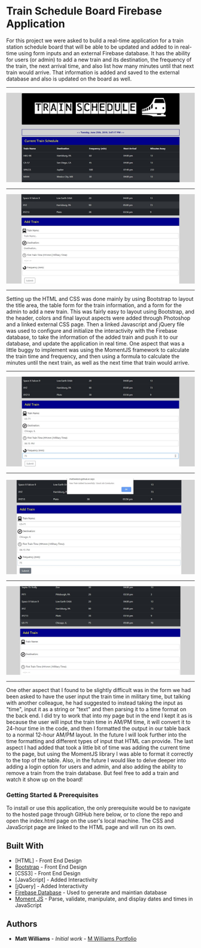 # Train Schedule Board Firebase Application

For this project we were asked to build a real-time application for a train station schedule board that will be able to be updated and added to in real-time using form inputs and an external Firebase database.  It has the ability for users (or admin) to add a new train and its destination, the frequency of the train, the next arrival time, and also list how many minutes until that next train would arrive.  That information is added and saved to the external database and also is updated on the board as well.
___
![train-schedule-1](assets/images/train-schedule-1.jpg)
___
![train-schedule-2](assets/images/train-schedule-2.jpg)
___

Setting up the HTML and CSS was done mainly by using Bootstrap to layout the title area, the table form for the train information, and a form for the admin to add a new train.  This was fairly easy to layout using Bootstrap, and the header, colors and final layout aspects were added through Photoshop and a linked external CSS page.  Then a linked Javascript and jQuery file was used to configure and initialize the interactivity with the Firebase database, to take the information of the added train and push it to our database, and update the application in real time.  One aspect that was a little buggy to implement was using the MomentJS framework to calculate the train time and frequency, and then using a formula to calculate the minutes until the next train, as well as the next time that train would arrive.

___
![train-schedule-add-train-1](assets/images/train-schedule-add-train-1.jpg)
___
![train-schedule-add-train-2](assets/images/train-schedule-add-train-2.jpg)
___
![train-schedule-add-train-3](assets/images/train-schedule-add-train-3.jpg)
___

One other aspect that I found to be slightly difficult was in the form we had been asked to have the user input the train time in military time, but talking with another colleague, he had suggested to instead taking the input as "time", input it as a string or "text" and then parsing it to a time format on the back end.  I did try to work that into my page but in the end I kept it as is because the user will input the train time in AM/PM time, it will convert it to 24-hour time in the code, and then I formatted the output in our table back to a normal 12-hour AM/PM layout.  In the future I will look further into the time formatting and different types of input that HTML can provide.  The last aspect I had added that took a little bit of time was adding the current time to the page, but using the MomentJS library I was able to format it correctly to the top of the table.  Also, in the future I would like to delve deeper into adding a login option for users and admin, and also adding the ability to remove a train from the train database.  But feel free to add a train and watch it show up on the board!

### Getting Started & Prerequisites

To install or use this application, the only prerequisite would be to navigate to the hosted page through GitHub here below, or to clone the repo and open the index.html page on the user's local machine.  The CSS and JavaScript page are linked to the HTML page and will run on its own.

## Built With

* [HTML] - Front End Design
* [Bootstrap](https://getbootstrap.com/docs/4.3/layout/overview/) - Front End Design
* [CSS3] - Front End Design
* [JavaScript] - Added Interactivity
* [jQuery] - Added Interactivity
* [Firebase Database](https://firebase.google.com/) - Used to generate and maintian database
* [Moment JS](https://momentjs.com/) - Parse, validate, manipulate, and display dates and times in JavaScript

## Authors

* **Matt Williams** - *Initial work* - [M Williams Portfolio](https://mattwills09.github.io/portfolio.html)
